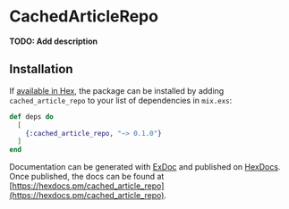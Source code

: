 # CachedArticleRepo

**TODO: Add description**

## Installation

If [available in Hex](https://hex.pm/docs/publish), the package can be installed
by adding `cached_article_repo` to your list of dependencies in `mix.exs`:

```elixir
def deps do
  [
    {:cached_article_repo, "~> 0.1.0"}
  ]
end
```

Documentation can be generated with [ExDoc](https://github.com/elixir-lang/ex_doc)
and published on [HexDocs](https://hexdocs.pm). Once published, the docs can
be found at [https://hexdocs.pm/cached_article_repo](https://hexdocs.pm/cached_article_repo).

